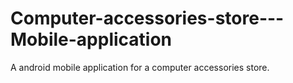 # Computer-accessories-store---Mobile-application
A android mobile application for a computer accessories store.
